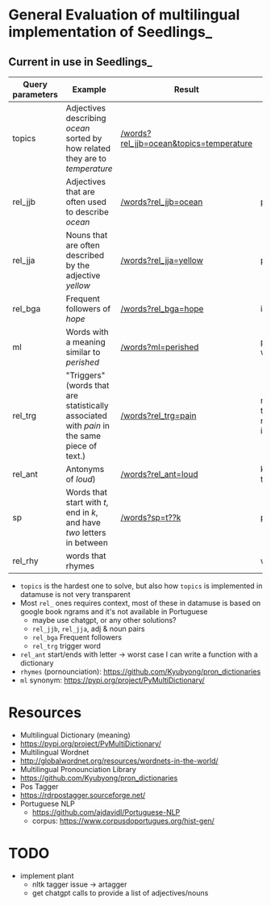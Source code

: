 # General Evaluation of multilingual implementation of Seedlings_

## Current in use in Seedlings_
| Query parameters | Example | Result | Notes |
| ------------- | ------------- | ------------- | -------------
| topics  | Adjectives describing *ocean* sorted by how related they are to *temperature*  | [/words?rel_jjb=ocean&topics=temperature](https://api.datamuse.com/words?rel_jjb=ocean&topics=temperature)  | |
| rel_jjb  | Adjectives that are often used to describe *ocean* | [/words?rel_jjb=ocean](https://api.datamuse.com/words?rel_jjb=ocean)  |plant& ginkgo |
| rel_jja  | Nouns that are often described by the adjective *yellow*  | [/words?rel_jja=yellow](https://api.datamuse.com/words?rel_jja=yellow)  |plant: |
| rel_bga | Frequent followers of *hope* | [/words?rel_bga=hope](https://api.datamuse.com/words?rel_bga=hope)  | ivy:|
| ml | Words with a meaning similar to *perished* | [/words?ml=perished](https://api.datamuse.com/words?ml=perished)  | plant:portuguese wordnet|
| rel_trg  | "Triggers" (words that are statistically associated with *pain* in the same piece of text.)| [/words?rel_trg=pain](https://api.datamuse.com/words?rel_trg=pain)  | not sure i like this, maybe get related verbs instead|
| rel_ant  | Antonyms of *loud*)| [/words?rel_ant=loud](https://api.datamuse.com/words?rel_ant=loud)  | koru: no need at the moment|
| sp  | Words that start with *t*, end in *k*, and have *two* letters in between  | [/words?sp=t??k](https://api.datamuse.com/words?sp=t??k)  | pine:|
| rel_rhy  | words that rhymes  |   | willow:|

- `topics` is the hardest one to solve, but also how `topics` is implemented in datamuse is not very transparent
- Most `rel_` ones requires context, most of these in datamuse is based on google book ngrams and it's not available in Portuguese
  - maybe use chatgpt, or any other solutions?
  - `rel_jjb`, `rel_jja`, adj & noun pairs
  - `rel_bga` Frequent followers
  - `rel_trg` trigger word
- `rel_ant` start/ends with letter -> worst case I can write a function with a dictionary
- `rhymes` (pornounciation): https://github.com/Kyubyong/pron_dictionaries
- `ml` synonym: https://pypi.org/project/PyMultiDictionary/

# Resources
- Multilingual Dictionary (meaning)
 - https://pypi.org/project/PyMultiDictionary/
- Multilingual Wordnet
 - http://globalwordnet.org/resources/wordnets-in-the-world/
- Multilingual Pronounciation Library
 - https://github.com/Kyubyong/pron_dictionaries
- Pos Tagger
 - https://rdrpostagger.sourceforge.net/
- Portuguese NLP
  - https://github.com/ajdavidl/Portuguese-NLP
  - corpus: https://www.corpusdoportugues.org/hist-gen/
# TODO
- implement plant
  - nltk tagger issue -> artagger
  - get chatgpt calls to provide a list of adjectives/nouns

